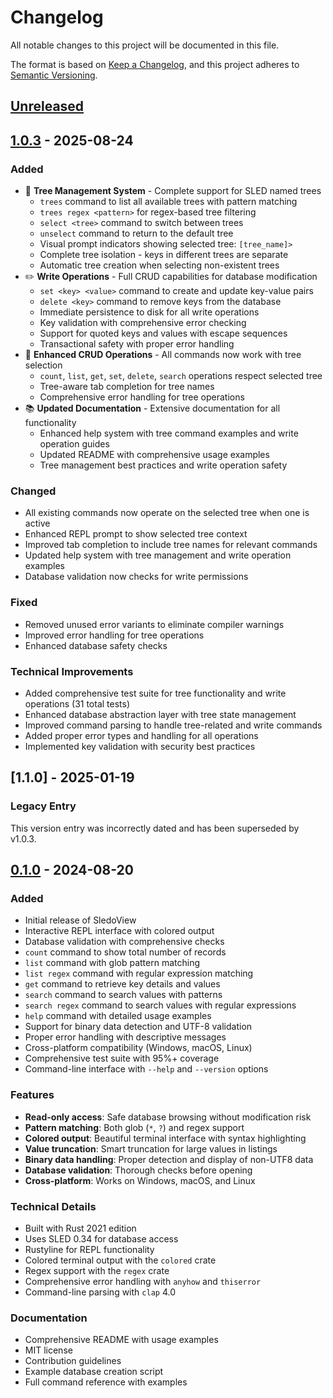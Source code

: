 # Changelog

All notable changes to this project will be documented in this file.

The format is based on [Keep a Changelog](https://keepachangelog.com/en/1.0.0/),
and this project adheres to [Semantic Versioning](https://semver.org/spec/v2.0.0.html).

## [Unreleased]

## [1.0.3] - 2025-08-24

### Added
- 🌳 **Tree Management System** - Complete support for SLED named trees
  - `trees` command to list all available trees with pattern matching
  - `trees regex <pattern>` for regex-based tree filtering
  - `select <tree>` command to switch between trees
  - `unselect` command to return to the default tree
  - Visual prompt indicators showing selected tree: `[tree_name]>`
  - Complete tree isolation - keys in different trees are separate
  - Automatic tree creation when selecting non-existent trees
- ✏️ **Write Operations** - Full CRUD capabilities for database modification
  - `set <key> <value>` command to create and update key-value pairs
  - `delete <key>` command to remove keys from the database
  - Immediate persistence to disk for all write operations
  - Key validation with comprehensive error checking
  - Support for quoted keys and values with escape sequences
  - Transactional safety with proper error handling
- 🎯 **Enhanced CRUD Operations** - All commands now work with tree selection
  - `count`, `list`, `get`, `set`, `delete`, `search` operations respect selected tree
  - Tree-aware tab completion for tree names
  - Comprehensive error handling for tree operations
- 📚 **Updated Documentation** - Extensive documentation for all functionality
  - Enhanced help system with tree command examples and write operation guides
  - Updated README with comprehensive usage examples
  - Tree management best practices and write operation safety

### Changed
- All existing commands now operate on the selected tree when one is active
- Enhanced REPL prompt to show selected tree context
- Improved tab completion to include tree names for relevant commands
- Updated help system with tree management and write operation examples
- Database validation now checks for write permissions

### Fixed
- Removed unused error variants to eliminate compiler warnings
- Improved error handling for tree operations
- Enhanced database safety checks

### Technical Improvements
- Added comprehensive test suite for tree functionality and write operations (31 total tests)
- Enhanced database abstraction layer with tree state management
- Improved command parsing to handle tree-related and write commands
- Added proper error types and handling for all operations
- Implemented key validation with security best practices

## [1.1.0] - 2025-01-19

### Legacy Entry
This version entry was incorrectly dated and has been superseded by v1.0.3.

## [0.1.0] - 2024-08-20

### Added
- Initial release of SledoView
- Interactive REPL interface with colored output
- Database validation with comprehensive checks
- `count` command to show total number of records
- `list` command with glob pattern matching
- `list regex` command with regular expression matching
- `get` command to retrieve key details and values
- `search` command to search values with patterns
- `search regex` command to search values with regular expressions
- `help` command with detailed usage examples
- Support for binary data detection and UTF-8 validation
- Proper error handling with descriptive messages
- Cross-platform compatibility (Windows, macOS, Linux)
- Comprehensive test suite with 95%+ coverage
- Command-line interface with `--help` and `--version` options

### Features
- **Read-only access**: Safe database browsing without modification risk
- **Pattern matching**: Both glob (`*`, `?`) and regex support
- **Colored output**: Beautiful terminal interface with syntax highlighting
- **Value truncation**: Smart truncation for large values in listings
- **Binary data handling**: Proper detection and display of non-UTF8 data
- **Database validation**: Thorough checks before opening
- **Cross-platform**: Works on Windows, macOS, and Linux

### Technical Details
- Built with Rust 2021 edition
- Uses SLED 0.34 for database access
- Rustyline for REPL functionality
- Colored terminal output with the `colored` crate
- Regex support with the `regex` crate
- Comprehensive error handling with `anyhow` and `thiserror`
- Command-line parsing with `clap` 4.0

### Documentation
- Comprehensive README with usage examples
- MIT license
- Contribution guidelines
- Example database creation script
- Full command reference with examples

[Unreleased]: https://github.com/sgchris/sledoview/compare/v1.0.3...HEAD
[1.0.3]: https://github.com/sgchris/sledoview/compare/v0.1.0...v1.0.3
[0.1.0]: https://github.com/sgchris/sledoview/releases/tag/v0.1.0

